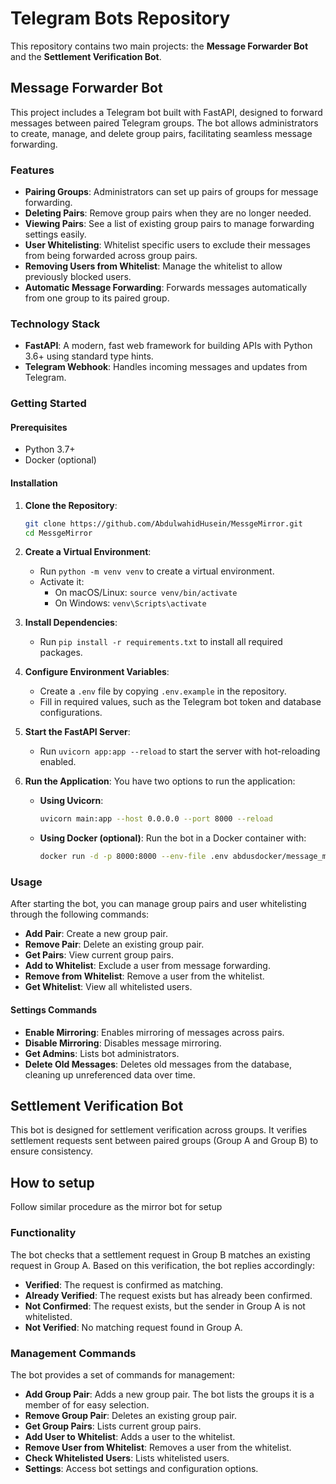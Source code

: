 # Telegram Bots Repository

This repository contains two main projects: the **Message Forwarder Bot** and the **Settlement Verification Bot**.

## Message Forwarder Bot

This project includes a Telegram bot built with FastAPI, designed to forward messages between paired Telegram groups. The bot allows administrators to create, manage, and delete group pairs, facilitating seamless message forwarding.

### Features

- **Pairing Groups**: Administrators can set up pairs of groups for message forwarding.
- **Deleting Pairs**: Remove group pairs when they are no longer needed.
- **Viewing Pairs**: See a list of existing group pairs to manage forwarding settings easily.
- **User Whitelisting**: Whitelist specific users to exclude their messages from being forwarded across group pairs.
- **Removing Users from Whitelist**: Manage the whitelist to allow previously blocked users.
- **Automatic Message Forwarding**: Forwards messages automatically from one group to its paired group.

### Technology Stack

- **FastAPI**: A modern, fast web framework for building APIs with Python 3.6+ using standard type hints.
- **Telegram Webhook**: Handles incoming messages and updates from Telegram.

### Getting Started

#### Prerequisites

- Python 3.7+
- Docker (optional)

#### Installation

1. **Clone the Repository**:
   ```bash
   git clone https://github.com/AbdulwahidHusein/MessgeMirror.git
   cd MessgeMirror
   ```


2. **Create a Virtual Environment**:
   - Run `python -m venv venv` to create a virtual environment.
   - Activate it:
     - On macOS/Linux: `source venv/bin/activate`
     - On Windows: `venv\Scripts\activate`

2. **Install Dependencies**:
   - Run `pip install -r requirements.txt` to install all required packages.

3. **Configure Environment Variables**:
   - Create a `.env` file by copying `.env.example` in the repository.
   - Fill in required values, such as the Telegram bot token and database configurations.

4. **Start the FastAPI Server**:
   - Run `uvicorn app:app --reload` to start the server with hot-reloading enabled.

5. **Run the Application**:
   You have two options to run the application:
   
   - **Using Uvicorn**:
     ```bash
     uvicorn main:app --host 0.0.0.0 --port 8000 --reload
     ```
   - **Using Docker (optional)**:
     Run the bot in a Docker container with:
     ```bash
     docker run -d -p 8000:8000 --env-file .env abdusdocker/message_mirror
     ```

### Usage

After starting the bot, you can manage group pairs and user whitelisting through the following commands:

- **Add Pair**: Create a new group pair.
- **Remove Pair**: Delete an existing group pair.
- **Get Pairs**: View current group pairs.
- **Add to Whitelist**: Exclude a user from message forwarding.
- **Remove from Whitelist**: Remove a user from the whitelist.
- **Get Whitelist**: View all whitelisted users.

#### Settings Commands

- **Enable Mirroring**: Enables mirroring of messages across pairs.
- **Disable Mirroring**: Disables message mirroring.
- **Get Admins**: Lists bot administrators.
- **Delete Old Messages**: Deletes old messages from the database, cleaning up unreferenced data over time.

## Settlement Verification Bot

This bot is designed for settlement verification across groups. It verifies settlement requests sent between paired groups (Group A and Group B) to ensure consistency.

## How to setup 
Follow similar procedure as the mirror bot for setup
### Functionality

The bot checks that a settlement request in Group B matches an existing request in Group A. Based on this verification, the bot replies accordingly:

- **Verified**: The request is confirmed as matching.
- **Already Verified**: The request exists but has already been confirmed.
- **Not Confirmed**: The request exists, but the sender in Group A is not whitelisted.
- **Not Verified**: No matching request found in Group A.

### Management Commands

The bot provides a set of commands for management:

- **Add Group Pair**: Adds a new group pair. The bot lists the groups it is a member of for easy selection.
- **Remove Group Pair**: Deletes an existing group pair.
- **Get Group Pairs**: Lists current group pairs.
- **Add User to Whitelist**: Adds a user to the whitelist.
- **Remove User from Whitelist**: Removes a user from the whitelist.
- **Check Whitelisted Users**: Lists whitelisted users.
- **Settings**: Access bot settings and configuration options.

